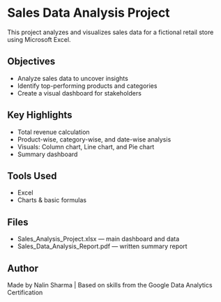 # Sales Data Analysis Project

This project analyzes and visualizes sales data for a fictional retail store using Microsoft Excel.

## Objectives
- Analyze sales data to uncover insights
- Identify top-performing products and categories
- Create a visual dashboard for stakeholders

## Key Highlights
- Total revenue calculation
- Product-wise, category-wise, and date-wise analysis
- Visuals: Column chart, Line chart, and Pie chart
- Summary dashboard

## Tools Used
- Excel
- Charts & basic formulas

## Files
- Sales_Analysis_Project.xlsx — main dashboard and data
- Sales_Data_Analysis_Report.pdf — written summary report

## Author
Made by Nalin Sharma | Based on skills from the Google Data Analytics Certification
